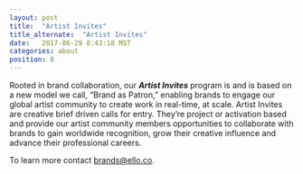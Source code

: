 ```yaml
---
layout: post
title:  "Artist Invites"
title_alternate:  "Artist Invites"
date:   2017-06-29 8:43:18 MST
categories: about
position: 8
---
```



Rooted in brand collaboration, our ***Artist Invites*** program is and is based on a new model we call, “Brand as Patron,” enabling brands to engage our global artist community to create work in real-time, at scale.  Artist  Invites are creative brief driven calls for entry. They’re project or activation based and provide our artist community members opportunities to collaborate with brands to gain worldwide recognition, grow their creative influence and advance their professional careers.
 
To learn more contact brands@ello.co.   
